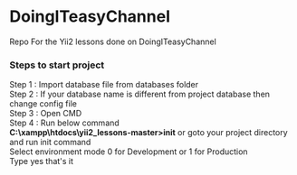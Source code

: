 
DoingITeasyChannel
==================

Repo For the Yii2 lessons done on DoingITeasyChannel 

<h3>Steps to start project</h3>
Step 1 : Import database file from databases folder<br>
Step 2 : If your database name is different from project database then change config file <br>
Step 3 : Open CMD<br>
Step 4 : Run below command <br>
         <b>C:\xampp\htdocs\yii2_lessons-master>init</b> or goto your project directory and run init command<br>
         Select environment mode 0 for Development or 1 for Production<br>
         Type yes that's it
